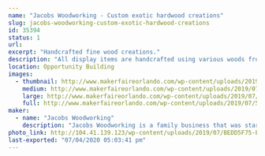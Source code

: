 ```yaml
---
name: "Jacobs Woodworking - Custom exotic hardwood creations"
slug: jacobs-woodworking-custom-exotic-hardwood-creations
id: 35394
status: 1
url: 
excerpt: "Handcrafted fine wood creations."
description: "All display items are handcrafted using various woods from common pine to exotic hardwoods like Purple Heart and Blood Wood.   Every item is one of a kind no two are alike.   We are also displaying boxes and artistic jewelry boxes that are available as a custome order."
location: Opportunity Building
images:
  - thumbnail: http://www.makerfaireorlando.com/wp-content/uploads/2019/07/54DC889E-DD08-4535-8735-02CE611E5DD9.jpeg
    medium: http://www.makerfaireorlando.com/wp-content/uploads/2019/07/54DC889E-DD08-4535-8735-02CE611E5DD9.jpeg
    large: http://www.makerfaireorlando.com/wp-content/uploads/2019/07/54DC889E-DD08-4535-8735-02CE611E5DD9.jpeg
    full: http://www.makerfaireorlando.com/wp-content/uploads/2019/07/54DC889E-DD08-4535-8735-02CE611E5DD9.jpeg
maker:
  - name: "Jacobs Woodworking"
    description: "Jacobs Woodworking is a family business that was started through that encouragement of my wife.   I have always loved working with wood, and have made things for our home and gifts for family for many years.  In 2011 I was in a car accident that has caused me to be unable to have a traditional job.  My wife encouraged me to do something I loved, even if it only for a few hours a day.  My family helps will all aspects of the business, my wife does the accounting and marketing, my daughter does the graphic design.  We made our debut at Maker’s Fair last year! "
photo_link: http://104.41.139.123/wp-content/uploads/2019/07/BEDD5F75-EC57-4AB3-8BF6-76AC9443B151-937x1024.jpeg
last-exported: "07/04/2020 05:03:41 pm"
---
```

